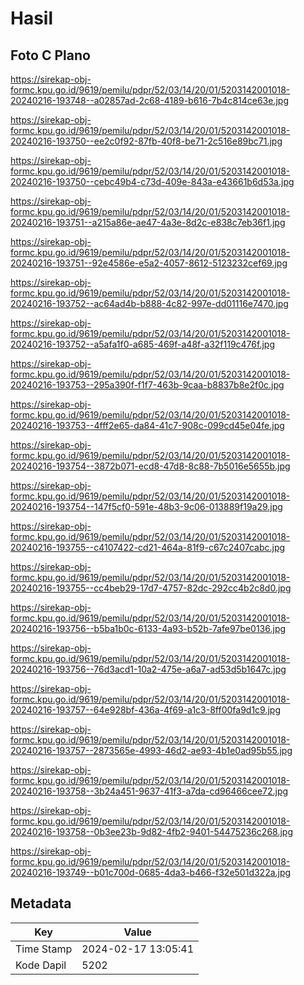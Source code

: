 # Hasil

## Foto C Plano

https://sirekap-obj-formc.kpu.go.id/9619/pemilu/pdpr/52/03/14/20/01/5203142001018-20240216-193748--a02857ad-2c68-4189-b616-7b4c814ce63e.jpg

https://sirekap-obj-formc.kpu.go.id/9619/pemilu/pdpr/52/03/14/20/01/5203142001018-20240216-193750--ee2c0f92-87fb-40f8-be71-2c516e89bc71.jpg

https://sirekap-obj-formc.kpu.go.id/9619/pemilu/pdpr/52/03/14/20/01/5203142001018-20240216-193750--cebc49b4-c73d-409e-843a-e43661b6d53a.jpg

https://sirekap-obj-formc.kpu.go.id/9619/pemilu/pdpr/52/03/14/20/01/5203142001018-20240216-193751--a215a86e-ae47-4a3e-8d2c-e838c7eb36f1.jpg

https://sirekap-obj-formc.kpu.go.id/9619/pemilu/pdpr/52/03/14/20/01/5203142001018-20240216-193751--92e4586e-e5a2-4057-8612-5123232cef69.jpg

https://sirekap-obj-formc.kpu.go.id/9619/pemilu/pdpr/52/03/14/20/01/5203142001018-20240216-193752--ac64ad4b-b888-4c82-997e-dd01116e7470.jpg

https://sirekap-obj-formc.kpu.go.id/9619/pemilu/pdpr/52/03/14/20/01/5203142001018-20240216-193752--a5afa1f0-a685-469f-a48f-a32f119c476f.jpg

https://sirekap-obj-formc.kpu.go.id/9619/pemilu/pdpr/52/03/14/20/01/5203142001018-20240216-193753--295a390f-f1f7-463b-9caa-b8837b8e2f0c.jpg

https://sirekap-obj-formc.kpu.go.id/9619/pemilu/pdpr/52/03/14/20/01/5203142001018-20240216-193753--4fff2e65-da84-41c7-908c-099cd45e04fe.jpg

https://sirekap-obj-formc.kpu.go.id/9619/pemilu/pdpr/52/03/14/20/01/5203142001018-20240216-193754--3872b071-ecd8-47d8-8c88-7b5016e5655b.jpg

https://sirekap-obj-formc.kpu.go.id/9619/pemilu/pdpr/52/03/14/20/01/5203142001018-20240216-193754--147f5cf0-591e-48b3-9c06-013889f19a29.jpg

https://sirekap-obj-formc.kpu.go.id/9619/pemilu/pdpr/52/03/14/20/01/5203142001018-20240216-193755--c4107422-cd21-464a-81f9-c67c2407cabc.jpg

https://sirekap-obj-formc.kpu.go.id/9619/pemilu/pdpr/52/03/14/20/01/5203142001018-20240216-193755--cc4beb29-17d7-4757-82dc-292cc4b2c8d0.jpg

https://sirekap-obj-formc.kpu.go.id/9619/pemilu/pdpr/52/03/14/20/01/5203142001018-20240216-193756--b5ba1b0c-6133-4a93-b52b-7afe97be0136.jpg

https://sirekap-obj-formc.kpu.go.id/9619/pemilu/pdpr/52/03/14/20/01/5203142001018-20240216-193756--76d3acd1-10a2-475e-a6a7-ad53d5b1647c.jpg

https://sirekap-obj-formc.kpu.go.id/9619/pemilu/pdpr/52/03/14/20/01/5203142001018-20240216-193757--64e928bf-436a-4f69-a1c3-8ff00fa9d1c9.jpg

https://sirekap-obj-formc.kpu.go.id/9619/pemilu/pdpr/52/03/14/20/01/5203142001018-20240216-193757--2873565e-4993-46d2-ae93-4b1e0ad95b55.jpg

https://sirekap-obj-formc.kpu.go.id/9619/pemilu/pdpr/52/03/14/20/01/5203142001018-20240216-193758--3b24a451-9637-41f3-a7da-cd96466cee72.jpg

https://sirekap-obj-formc.kpu.go.id/9619/pemilu/pdpr/52/03/14/20/01/5203142001018-20240216-193758--0b3ee23b-9d82-4fb2-9401-54475236c268.jpg

https://sirekap-obj-formc.kpu.go.id/9619/pemilu/pdpr/52/03/14/20/01/5203142001018-20240216-193749--b01c700d-0685-4da3-b466-f32e501d322a.jpg


## Metadata

| Key        | Value               |
| ---------- | ------------------- |
| Time Stamp | 2024-02-17 13:05:41 |
| Kode Dapil | 5202                |



